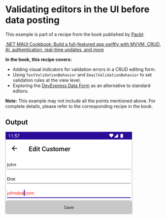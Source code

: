 # Validating editors in the UI before data posting
This example is part of a recipe from the book published by [Packt](https://www.packtpub.com/en-us?utm_source=github):

[.NET MAUI Cookbook: Build a full-featured app swiftly with MVVM, CRUD, AI, authentication, real-time updates, and more](https://www.amazon.com/NET-MAUI-Cookbook-authentication-interactivity/dp/1835461123)

**In the book, this recipe covers:**
* Adding visual indicators for validation errors in a CRUD editing form.
* Using `TextValidationBehavior` and `EmailValidationBehavior` to set validation rules at the view level.
* Exploring the [DevExpress Data Form](https://docs.devexpress.com/MAUI/403640/data-form/index) as an alternative to standard editors.

**Note:** This example may not include all the points mentioned above. For complete details, please refer to the corresponding recipe in the book.
## Output
![UI Validation](/Images/UI%20validation.png)
